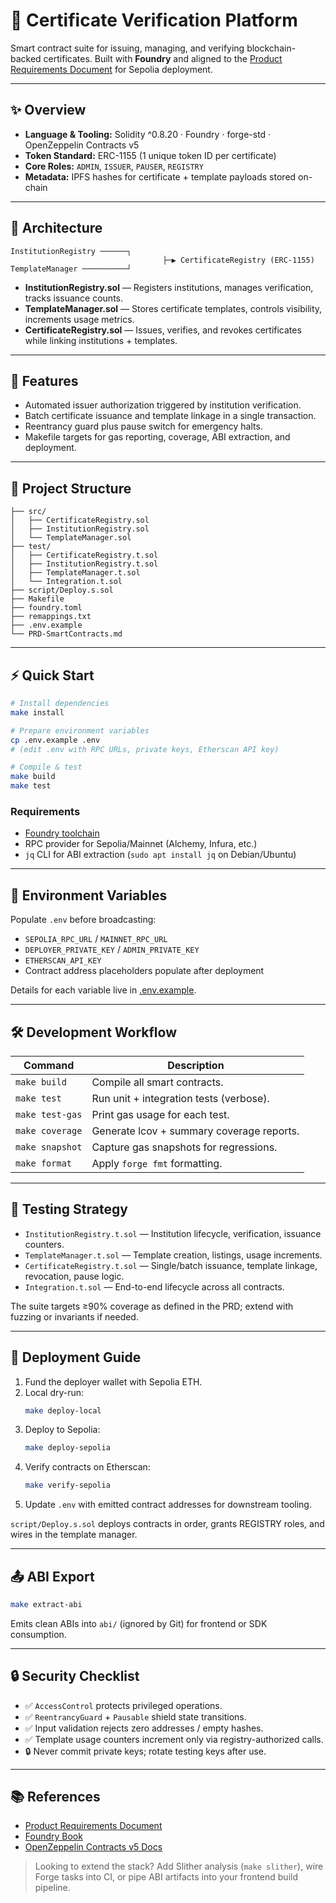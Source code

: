# 🔐 Certificate Verification Platform

Smart contract suite for issuing, managing, and verifying blockchain-backed certificates. Built with **Foundry** and aligned to the [Product Requirements Document](PRD-SmartContracts.md) for Sepolia deployment.

---

## ✨ Overview
- **Language & Tooling:** Solidity ^0.8.20 · Foundry · forge-std · OpenZeppelin Contracts v5
- **Token Standard:** ERC-1155 (1 unique token ID per certificate)
- **Core Roles:** `ADMIN`, `ISSUER`, `PAUSER`, `REGISTRY`
- **Metadata:** IPFS hashes for certificate + template payloads stored on-chain

---

## 🧱 Architecture
```
InstitutionRegistry ──────┐
								  ├─▶ CertificateRegistry (ERC-1155)
TemplateManager ──────────┘
```
- **InstitutionRegistry.sol** — Registers institutions, manages verification, tracks issuance counts.
- **TemplateManager.sol** — Stores certificate templates, controls visibility, increments usage metrics.
- **CertificateRegistry.sol** — Issues, verifies, and revokes certificates while linking institutions + templates.

---

## 🚀 Features
- Automated issuer authorization triggered by institution verification.
- Batch certificate issuance and template linkage in a single transaction.
- Reentrancy guard plus pause switch for emergency halts.
- Makefile targets for gas reporting, coverage, ABI extraction, and deployment.

---

## 📁 Project Structure
```
├── src/
│   ├── CertificateRegistry.sol
│   ├── InstitutionRegistry.sol
│   └── TemplateManager.sol
├── test/
│   ├── CertificateRegistry.t.sol
│   ├── InstitutionRegistry.t.sol
│   ├── TemplateManager.t.sol
│   └── Integration.t.sol
├── script/Deploy.s.sol
├── Makefile
├── foundry.toml
├── remappings.txt
├── .env.example
└── PRD-SmartContracts.md
```

---

## ⚡ Quick Start
```bash
# Install dependencies
make install

# Prepare environment variables
cp .env.example .env
# (edit .env with RPC URLs, private keys, Etherscan API key)

# Compile & test
make build
make test
```

### Requirements
- [Foundry toolchain](https://book.getfoundry.sh/getting-started/installation)
- RPC provider for Sepolia/Mainnet (Alchemy, Infura, etc.)
- `jq` CLI for ABI extraction (`sudo apt install jq` on Debian/Ubuntu)

---

## 🔧 Environment Variables
Populate `.env` before broadcasting:
- `SEPOLIA_RPC_URL` / `MAINNET_RPC_URL`
- `DEPLOYER_PRIVATE_KEY` / `ADMIN_PRIVATE_KEY`
- `ETHERSCAN_API_KEY`
- Contract address placeholders populate after deployment

Details for each variable live in [.env.example](.env.example).

---

## 🛠️ Development Workflow
| Command               | Description                                                   |
|-----------------------|---------------------------------------------------------------|
| `make build`          | Compile all smart contracts.                                  |
| `make test`           | Run unit + integration tests (verbose).                       |
| `make test-gas`       | Print gas usage for each test.                                |
| `make coverage`       | Generate lcov + summary coverage reports.                     |
| `make snapshot`       | Capture gas snapshots for regressions.                        |
| `make format`         | Apply `forge fmt` formatting.                                 |

---

## 🧪 Testing Strategy
- `InstitutionRegistry.t.sol` — Institution lifecycle, verification, issuance counters.
- `TemplateManager.t.sol` — Template creation, listings, usage increments.
- `CertificateRegistry.t.sol` — Single/batch issuance, template linkage, revocation, pause logic.
- `Integration.t.sol` — End-to-end lifecycle across all contracts.

The suite targets ≥90% coverage as defined in the PRD; extend with fuzzing or invariants if needed.

---

## 🚢 Deployment Guide
1. Fund the deployer wallet with Sepolia ETH.
2. Local dry-run:
	```bash
	make deploy-local
	```
3. Deploy to Sepolia:
	```bash
	make deploy-sepolia
	```
4. Verify contracts on Etherscan:
	```bash
	make verify-sepolia
	```
5. Update `.env` with emitted contract addresses for downstream tooling.

`script/Deploy.s.sol` deploys contracts in order, grants REGISTRY roles, and wires in the template manager.

---

## 📤 ABI Export
```bash
make extract-abi
```
Emits clean ABIs into `abi/` (ignored by Git) for frontend or SDK consumption.

---

## 🔒 Security Checklist
- ✅ `AccessControl` protects privileged operations.
- ✅ `ReentrancyGuard` + `Pausable` shield state transitions.
- ✅ Input validation rejects zero addresses / empty hashes.
- ✅ Template usage counters increment only via registry-authorized calls.
- 🔒 Never commit private keys; rotate testing keys after use.

---

## 📚 References
- [Product Requirements Document](PRD-SmartContracts.md)
- [Foundry Book](https://book.getfoundry.sh/)
- [OpenZeppelin Contracts v5 Docs](https://docs.openzeppelin.com/contracts/5.x/)

> Looking to extend the stack? Add Slither analysis (`make slither`), wire Forge tasks into CI, or pipe ABI artifacts into your frontend build pipeline.
